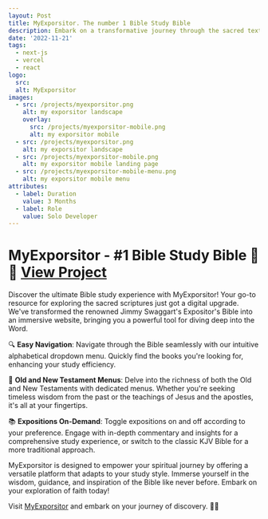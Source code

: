 ```yaml
---
layout: Post
title: MyExporsitor. The number 1 Bible Study Bible
description: Embark on a transformative journey through the sacred texts with MyExpositor, the ultimate Bible study tool. Dive deep into the wisdom and teachings of the Bible like never before. Whether you're a seasoned scholar or taking your first steps into biblical exploration, MyExpositor is designed to enrich your spiritual understanding and guide you on a profound quest for knowledge.
date: '2022-11-21'
tags:
  - next-js
  - vercel
  - react
logo:
  src:
  alt: MyExporsitor
images:
  - src: /projects/myexporsitor.png
    alt: my exporsitor landscape
    overlay:
      src: /projects/myexporsitor-mobile.png
      alt: my exporsitor mobile
  - src: /projects/myexporsitor.png
    alt: my exporsitor landscape
  - src: /projects/myexporsitor-mobile.png
    alt: my exporsitor mobile landing page
  - src: /projects/myexporsitor-mobile-menu.png
    alt: my exporsitor mobile menu
attributes:
  - label: Duration
    value: 3 Months
  - label: Role
    value: Solo Developer
---
```


# MyExporsitor - #1 Bible Study Bible 📖✨ [View Project](https://myexpositor.vercel.app)

Discover the ultimate Bible study experience with MyExporsitor! Your go-to resource for exploring the sacred scriptures just got a digital upgrade. We've transformed the renowned Jimmy Swaggart's Expositor's Bible into an immersive website, bringing you a powerful tool for diving deep into the Word.

🔍 **Easy Navigation**: Navigate through the Bible seamlessly with our intuitive alphabetical dropdown menu. Quickly find the books you're looking for, enhancing your study efficiency.

📜 **Old and New Testament Menus**: Delve into the richness of both the Old and New Testaments with dedicated menus. Whether you're seeking timeless wisdom from the past or the teachings of Jesus and the apostles, it's all at your fingertips.

📚 **Expositions On-Demand**: Toggle expositions on and off according to your preference. Engage with in-depth commentary and insights for a comprehensive study experience, or switch to the classic KJV Bible for a more traditional approach.

MyExporsitor is designed to empower your spiritual journey by offering a versatile platform that adapts to your study style. Immerse yourself in the wisdom, guidance, and inspiration of the Bible like never before. Embark on your exploration of faith today!

Visit [MyExporsitor](https://myexpositor.vercel.app) and embark on your journey of discovery. 🌟🙏
